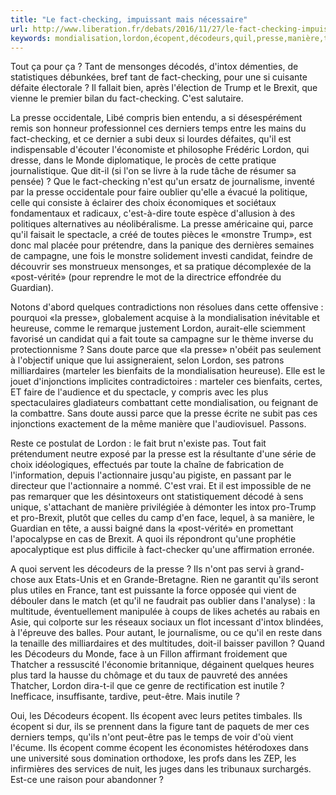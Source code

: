 ```yaml
---
title: "Le fact-checking, impuissant mais nécessaire"
url: http://www.liberation.fr/debats/2016/11/27/le-fact-checking-impuissant-mais-necessaire_1531250
keywords: mondialisation,lordon,écopent,décodeurs,quil,presse,manière,temps,vient,impuissant,nécessaire,factchecking
---
```

Tout ça pour ça ? Tant de mensonges décodés, d'intox démenties, de statistiques débunkées, bref tant de fact-checking, pour une si cuisante défaite électorale ? Il fallait bien, après l'élection de Trump et le Brexit, que vienne le premier bilan du fact-checking. C'est salutaire.

La presse occidentale, Libé compris bien entendu, a si désespérément remis son honneur professionnel ces derniers temps entre les mains du fact-checking, et ce dernier a subi deux si lourdes défaites, qu'il est indispensable d'écouter l'économiste et philosophe Frédéric Lordon, qui dresse, dans le Monde diplomatique, le procès de cette pratique journalistique. Que dit-il (si l'on se livre à la rude tâche de résumer sa pensée) ? Que le fact-checking n'est qu'un ersatz de journalisme, inventé par la presse occidentale pour faire oublier qu'elle a évacué la politique, celle qui consiste à éclairer des choix économiques et sociétaux fondamentaux et radicaux, c'est-à-dire toute espèce d'allusion à des politiques alternatives au néolibéralisme. La presse américaine qui, parce qu'il faisait le spectacle, a créé de toutes pièces le «monstre Trump», est donc mal placée pour prétendre, dans la panique des dernières semaines de campagne, une fois le monstre solidement investi candidat, feindre de découvrir ses monstrueux mensonges, et sa pratique décomplexée de la «post-vérité» (pour reprendre le mot de la directrice effondrée du Guardian).

Notons d'abord quelques contradictions non résolues dans cette offensive : pourquoi «la presse», globalement acquise à la mondialisation inévitable et heureuse, comme le remarque justement Lordon, aurait-elle sciemment favorisé un candidat qui a fait toute sa campagne sur le thème inverse du protectionnisme ? Sans doute parce que «la presse» n'obéit pas seulement à l'objectif unique que lui assigneraient, selon Lordon, ses patrons milliardaires (marteler les bienfaits de la mondialisation heureuse). Elle est le jouet d'injonctions implicites contradictoires : marteler ces bienfaits, certes, ET faire de l'audience et du spectacle, y compris avec les plus spectaculaires gladiateurs combattant cette mondialisation, ou feignant de la combattre. Sans doute aussi parce que la presse écrite ne subit pas ces injonctions exactement de la même manière que l'audiovisuel. Passons.

Reste ce postulat de Lordon : le fait brut n'existe pas. Tout fait prétendument neutre exposé par la presse est la résultante d'une série de choix idéologiques, effectués par toute la chaîne de fabrication de l'information, depuis l'actionnaire jusqu'au pigiste, en passant par le directeur que l'actionnaire a nommé. C'est vrai. Et il est impossible de ne pas remarquer que les désintoxeurs ont statistiquement décodé à sens unique, s'attachant de manière privilégiée à démonter les intox pro-Trump et pro-Brexit, plutôt que celles du camp d'en face, lequel, à sa manière, le Guardian en tête, a aussi baigné dans la «post-vérité» en promettant l'apocalypse en cas de Brexit. A quoi ils répondront qu'une prophétie apocalyptique est plus difficile à fact-checker qu'une affirmation erronée.

A quoi servent les décodeurs de la presse ? Ils n'ont pas servi à grand-chose aux Etats-Unis et en Grande-Bretagne. Rien ne garantit qu'ils seront plus utiles en France, tant est puissante la force opposée qui vient de débouler dans le match (et qu'il ne faudrait pas oublier dans l'analyse) : la multitude, éventuellement manipulée à coups de likes achetés au rabais en Asie, qui colporte sur les réseaux sociaux un flot incessant d'intox blindées, à l'épreuve des balles. Pour autant, le journalisme, ou ce qu'il en reste dans la tenaille des milliardaires et des multitudes, doit-il baisser pavillon ? Quand les Décodeurs du Monde, face à un Fillon affirmant froidement que Thatcher a ressuscité l'économie britannique, dégainent quelques heures plus tard la hausse du chômage et du taux de pauvreté des années Thatcher, Lordon dira-t-il que ce genre de rectification est inutile ? Inefficace, insuffisante, tardive, peut-être. Mais inutile ?

Oui, les Décodeurs écopent. Ils écopent avec leurs petites timbales. Ils écopent si dur, ils se prennent dans la figure tant de paquets de mer ces derniers temps, qu'ils n'ont peut-être pas le temps de voir d'où vient l'écume. Ils écopent comme écopent les économistes hétérodoxes dans une université sous domination orthodoxe, les profs dans les ZEP, les infirmières des services de nuit, les juges dans les tribunaux surchargés. Est-ce une raison pour abandonner ?

